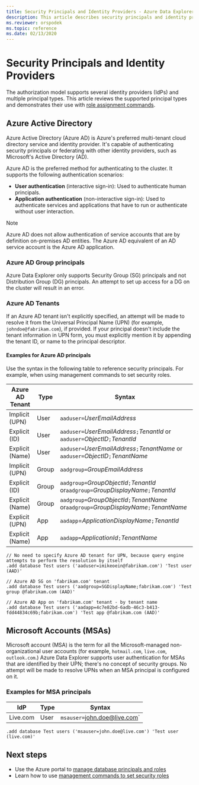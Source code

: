 ```yaml
---
title: Security Principals and Identity Providers - Azure Data Explorer
description: This article describes security principals and identity providers in Azure Data Explorer.
ms.reviewer: orspodek
ms.topic: reference
ms.date: 02/13/2020
---
```

# Security Principals and Identity Providers

The authorization model supports several identity providers (IdPs) and multiple principal types.
This article reviews the supported principal types and demonstrates their use with [role assignment commands](../../management/security-roles.md).

## Azure Active Directory

Azure Active Directory (Azure AD) is Azure's preferred multi-tenant cloud directory service and identity provider. It's
capable of authenticating security principals or federating with other identity providers, such as Microsoft's Active Directory (AD).

Azure AD is the preferred method for authenticating to the cluster. It supports the following authentication scenarios:

* **User authentication** (interactive sign-in): Used to authenticate human principals.
* **Application authentication** (non-interactive sign-in): Used to authenticate services and applications that have to run or authenticate without user interaction.

> [!NOTE]
> Azure AD does not allow authentication of service accounts that are by definition on-premises AD entities. The Azure AD equivalent of an AD service account is the Azure AD application.

### Azure AD Group principals

Azure Data Explorer only supports Security Group (SG) principals and not Distribution Group (DG) principals. An attempt to set up access for a DG on the cluster will result in an error.

### Azure AD Tenants

If an Azure AD tenant isn't explicitly specified, an attempt will be made to resolve it from the Universal Principal Name (UPN) (for example, `johndoe@fabrikam.com`), if provided. If your principal doesn't include the tenant information in UPN form, you must explicitly mention it by appending the tenant ID, or name to the principal descriptor.

#### Examples for Azure AD principals

Use the syntax in the following table to reference security principals. For example, when using management commands to set security roles.

| Azure AD Tenant | Type | Syntax |
|--|--|--|
| Implicit (UPN) | User | `aaduser=`*UserEmailAddress* |
| Explicit (ID) | User | `aaduser=`*UserEmailAddress*`;`*TenantId* or `aaduser=`*ObjectID*`;`*TenantId* |
| Explicit (Name) | User | `aaduser=`*UserEmailAddress*`;`*TenantName* or `aaduser=`*ObjectID*`;`*TenantName* |
| Implicit (UPN) | Group | `aadgroup=`*GroupEmailAddress* |
| Explicit (ID) | Group | `aadgroup=`*GroupObjectId*`;`*TenantId* or`aadgroup=`*GroupDisplayName*`;`*TenantId* |
| Explicit (Name) | Group | `aadgroup=`*GroupObjectId*`;`*TenantName* or`aadgroup=`*GroupDisplayName*`;`*TenantName* |
| Explicit (UPN) | App | `aadapp`=*ApplicationDisplayName*`;`*TenantId* |
| Explicit (Name) | App | `aadapp=`*ApplicationId*`;`*TenantName* |

```kusto
// No need to specify Azure AD tenant for UPN, because query engine attempts to perform the resolution by itself
.add database Test users ('aaduser=imikeoein@fabrikam.com') 'Test user (AAD)'

// Azure AD SG on 'fabrikam.com' tenant
.add database Test users ('aadgroup=SGDisplayName;fabrikam.com') 'Test group @fabrikam.com (AAD)'

// Azure AD App on 'fabrikam.com' tenant - by tenant name
.add database Test users ('aadapp=4c7e82bd-6adb-46c3-b413-fdd44834c69b;fabrikam.com') 'Test app @fabrikam.com (AAD)'
```

## Microsoft Accounts (MSAs)

Microsoft account (MSA) is the term for all the Microsoft-managed non-organizational user accounts (for example, `hotmail.com`, `live.com`, `outlook.com`.)
Azure Data Explorer supports user authentication for MSAs that are identified by their UPN; there's no concept of security groups.
No attempt will be made to resolve UPNs when an MSA principal is configured on it.

### Examples for MSA principals

| IdP | Type | Syntax |
|--|--|--|
| Live.com | User | `msauser=`john.doe@live.com` |

```kusto
.add database Test users ('msauser=john.doe@live.com') 'Test user (live.com)'
```

## Next steps

* Use the Azure portal to [manage database principals and roles](manage-database-permissions)
* Learn how to use [management commands to set security roles](../security-roles.md)
